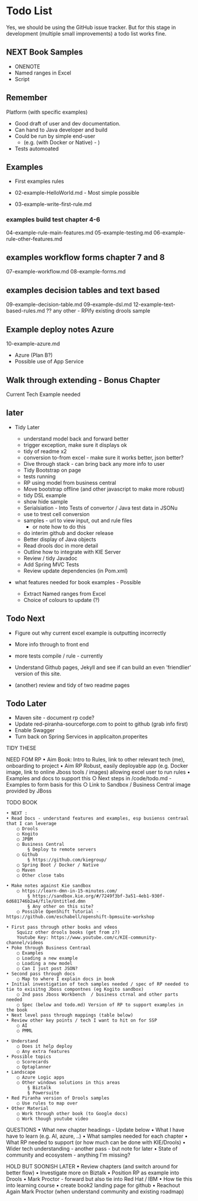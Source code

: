 # Todo List

Yes, we should be using the GitHub issue tracker. But for this stage in development (multiple small improvements) a todo list works fine.

## NEXT Book Samples
* ONENOTE
* Named ranges in Excel
* Script 

## Remember

Platform (with specific examples)

* Good draft of user and dev documentation.
* Can hand to Java developer and build
* Could be run by simple end-user
  * (e.g. (with Docker or Native) - )
* Tests automoated

## Examples

* First examples rules

* 02-example-HelloWorld.md - Most simple possible
* 03-example-write-first-rule.md


### examples build test chapter 4-6

04-example-rule-main-features.md
05-example-testing.md
06-example-rule-other-features.md

## examples workflow forms chapter 7 and 8
07-example-workflow.md
08-example-forms.md



## examples decision tables and text based

09-example-decision-table.md
09-example-dsl.md
12-example-text-based-rules.md
?? any other - RPify existing drools sample



## Example deploy notes Azure
10-example-azure.md

* Azure (Plan B?)
* Possible use of App Service



## Walk through extending - Bonus Chapter
Current Tech Example needed


    

## later


* Tidy Later
  * understand model back and forward better
  * trigger exception, make sure it displays ok
  * tidy of readme x2
  * conversion to-from excel - make sure it works better, json better?
  * Dive through stack - can bring back any more info to user
  * Tidy Bootstrap on page
  * tests running
  * RP using model from business central
  * Move bootstrap offline (and other javascript to make more robust)
  * tidy DSL example
  * show hide sample
  * Serialsiation - Into Tests of convertor / Java test data in JSONu
  * use to trest cell conversion
  * samples - url to view input, out and rule files
    * or note how to do this
  * do interim github and docker release
  * Better display of Java objects
  * Read drools doc in more detail
  * Outline how to integrate with KIE Server
  * Review / tidy Javadoc
  * Add Spring MVC Tests
  * Review update dependencies (in Pom.xml)

* what features needed for book examples - Possible
  * Extract Named ranges from Excel
  * Choice of colours to update (?)

## Todo Next 

* Figure out why current excel example is outputting incorrectly
* More info through to front end
* more tests compile / rule - currently 

* Understand Github pages, Jekyll and see if can build an even 'friendlier' version of this site.
* (another) review and tidy of two readme pages





## Todo Later

* Maven site - document rp code?
* Update red-piranha-sourceforge.com to point to github (grab info first)
* Enable Swagger
* Turn back on Spring Services in applicaiton.properites



TIDY THESE

NEED FOM RP
	• Aim Book: Intro to Rules, link to other relevant tech (me), onboarding to project
	• Aim RP Robust, easily deployable app (e.g. Docker image, link to online Jboss tools / images) allowing excel user to run rules
	•  Examples and docs to support this 
		○ Next steps in /code/todo.md - Examples to form basis for this
		○ Link to Sandbox / Business Central image provided by JBoss
	
TODO BOOK
	
	• NEXT : 
	• Read Docs - understand features and examples, esp busienss centraal that I can leverage 
		○ Drools
		○ Kogito
		○ JPBM
		○ Business Central
			§ Deploy to remote servers
		○ Github
			§ https://github.com/kiegroup/
		○ Spring Boot / Docker / Native
		○ Maven
		○ Other close tabs
		
	• Make notes against Kie sandbox
		○ https://learn-dmn-in-15-minutes.com/
			§ https://sandbox.kie.org/#/7249f3bf-3a51-4eb1-930f-6d681746b2a4/file/Untitled.dmn
			§ Any other on this site?
		○ Possible OpenShift Tutorial - https://github.com/eschabell/openshift-bpmsuite-workshop
	
	• First pass through other books and vdeos
		Squizz other drools books (get from z?)
		Youtube Key: https://www.youtube.com/c/KIE-community-channel/videos
	• Poke through Business Centraal
		○ Examples
		○ Loading a new example
		○ Loading a new model
		○ Can I just post JSON?
	• Second pass through docs
		○ Map to where I explain docs in book
	• Initial investigation of tech samples needed / spec of RP needed to tie to exisitng Jboss compontnes (eg Kogito sandbox)
		○ 2nd pass Jboss Workbench  / business ctrnal and other parts needed
		○ Spec (below and todo.md) Version of RP to support examples in the book
	• Next level pass through mappings (table below)
	• Review other key points / tech I want to hit on for SSP 
		○ AI
		○ PMML
		
	• Understand 
		○ Does it help deploy
		○ Any extra features
	• Possible topics
		○ Scorecards
		○ Optaplanner
	• Landscape
		○ Azure Logic apps
		○ Other windows solutions in this areas
			§ Biztalk
			§ Powersuite
	• Red Piranha version of Drools samples
		○ Use rules to map over
	• Other Material
		○ Work through other book (to Google docs)
		○ Work though youtube video


QUESTIONS
	• What new chapter headings - Update below
	• What I have have to learn (e.g. AI, azure, ..)
	• What samples needed for each chapter
	• What RP needed to support (or how much can be done with KIE/Drools)
	• Wider tech understanding - another pass - but note for later
	• State of community and ecosystem - anything I'm missing?

HOLD BUT SOONISH
LATER
	• Review chapters (and switch around for better flow)
	• Investigate more on Biztalk
	• Position RP as example into Drools
	• Mark Proctor - forward but also tie into Red Hat / IBM
	• How tie this into learning course
	• create book2 landing page for github
	• Reachout Again  Mark Proctor (when understand community and existing roadmap)
	
	
	
		
			

